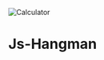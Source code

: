 ![Calculator](https://user-images.githubusercontent.com/86682502/203980510-c91b8d60-b7fb-46ec-ba53-05c3741985d2.png)

# Js-Hangman

